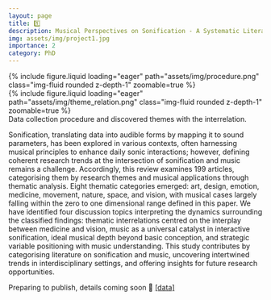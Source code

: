 ```yaml
---
layout: page
title: 1️⃣
description: Musical Perspectives on Sonification - A Systematic Literature Review
img: assets/img/project1.jpg
importance: 2
category: PhD
---
```


<div class="row mt-3">
    <div class="col-sm mt-3 mt-md-0">
        {% include figure.liquid loading="eager" path="assets/img/procedure.png" class="img-fluid rounded z-depth-1" zoomable=true %}
    </div>
    <div class="col-sm mt-3 mt-md-0">
        {% include figure.liquid loading="eager" path="assets/img/theme_relation.png" class="img-fluid rounded z-depth-1" zoomable=true %}
    </div>
</div>
<div class="caption">
    Data collection procedure and discovered themes with the interrelation.
</div>

Sonification, translating data into audible forms by mapping it to sound parameters, has been explored in various contexts, often
harnessing musical principles to enhance daily sonic interactions; however, defining coherent research trends at the intersection of
sonification and music remains a challenge. Accordingly, this review examines 199 articles, categorising them by research themes and
musical applications through thematic analysis. Eight thematic categories emerged: art, design, emotion, medicine, movement, nature,
space, and vision, with musical cases largely falling within the zero to one dimensional range defined in this paper. We have identified
four discussion topics interpreting the dynamics surrounding the classified findings: thematic interrelations centred on the interplay
between medicine and vision, music as a universal catalyst in interactive sonification, ideal musical depth beyond basic conception,
and strategic variable positioning with music understanding. This study contributes by categorising literature on sonification and
music, uncovering intertwined trends in interdisciplinary settings, and offering insights for future research opportunities.

Preparing to publish, details coming soon 🚀 [[data]](https://github.com/Yorkcla/Literature-Review-on-Sonifcation-and-Music)